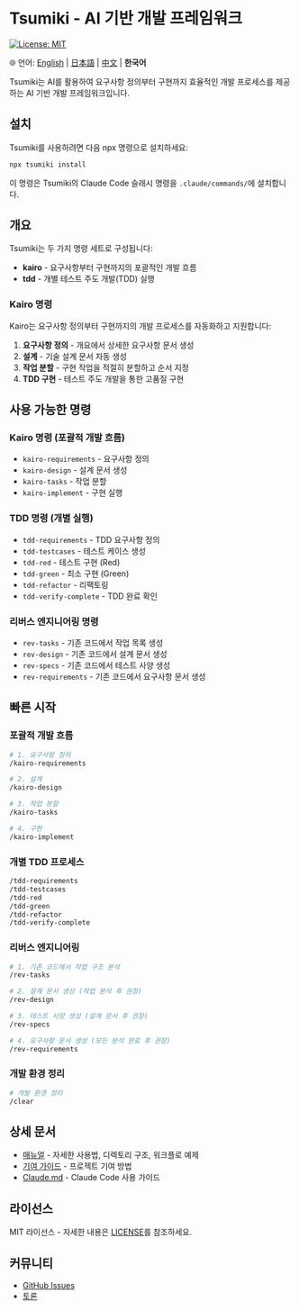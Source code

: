 # Tsumiki - AI 기반 개발 프레임워크

[![License: MIT](https://img.shields.io/badge/License-MIT-yellow.svg)](https://opensource.org/licenses/MIT)

🌐 언어: [English](../en/README.md) | [日本語](../ja/README.md) | [中文](../zh/README.md) | **한국어**

Tsumiki는 AI를 활용하여 요구사항 정의부터 구현까지 효율적인 개발 프로세스를 제공하는 AI 기반 개발 프레임워크입니다.

## 설치

Tsumiki를 사용하려면 다음 npx 명령으로 설치하세요:

```bash
npx tsumiki install
```

이 명령은 Tsumiki의 Claude Code 슬래시 명령을 `.claude/commands/`에 설치합니다.

## 개요

Tsumiki는 두 가지 명령 세트로 구성됩니다:

- **kairo** - 요구사항부터 구현까지의 포괄적인 개발 흐름
- **tdd** - 개별 테스트 주도 개발(TDD) 실행

### Kairo 명령

Kairo는 요구사항 정의부터 구현까지의 개발 프로세스를 자동화하고 지원합니다:

1. **요구사항 정의** - 개요에서 상세한 요구사항 문서 생성
2. **설계** - 기술 설계 문서 자동 생성
3. **작업 분할** - 구현 작업을 적절히 분할하고 순서 지정
4. **TDD 구현** - 테스트 주도 개발을 통한 고품질 구현

## 사용 가능한 명령

### Kairo 명령 (포괄적 개발 흐름)
- `kairo-requirements` - 요구사항 정의
- `kairo-design` - 설계 문서 생성
- `kairo-tasks` - 작업 분할
- `kairo-implement` - 구현 실행

### TDD 명령 (개별 실행)
- `tdd-requirements` - TDD 요구사항 정의
- `tdd-testcases` - 테스트 케이스 생성
- `tdd-red` - 테스트 구현 (Red)
- `tdd-green` - 최소 구현 (Green)
- `tdd-refactor` - 리팩토링
- `tdd-verify-complete` - TDD 완료 확인

### 리버스 엔지니어링 명령
- `rev-tasks` - 기존 코드에서 작업 목록 생성
- `rev-design` - 기존 코드에서 설계 문서 생성
- `rev-specs` - 기존 코드에서 테스트 사양 생성
- `rev-requirements` - 기존 코드에서 요구사항 문서 생성

## 빠른 시작

### 포괄적 개발 흐름

```bash
# 1. 요구사항 정의
/kairo-requirements

# 2. 설계
/kairo-design

# 3. 작업 분할
/kairo-tasks

# 4. 구현
/kairo-implement
```

### 개별 TDD 프로세스

```bash
/tdd-requirements
/tdd-testcases
/tdd-red
/tdd-green
/tdd-refactor
/tdd-verify-complete
```

### 리버스 엔지니어링

```bash
# 1. 기존 코드에서 작업 구조 분석
/rev-tasks

# 2. 설계 문서 생성 (작업 분석 후 권장)
/rev-design

# 3. 테스트 사양 생성 (설계 문서 후 권장)
/rev-specs

# 4. 요구사항 문서 생성 (모든 분석 완료 후 권장)
/rev-requirements
```

### 개발 환경 정리

```bash
# 개발 환경 정리
/clear
```

## 상세 문서

- [매뉴얼](./MANUAL.md) - 자세한 사용법, 디렉토리 구조, 워크플로 예제
- [기여 가이드](./CONTRIBUTING.md) - 프로젝트 기여 방법
- [Claude.md](./CLAUDE.md) - Claude Code 사용 가이드

## 라이선스

MIT 라이선스 - 자세한 내용은 [LICENSE](../../LICENSE)를 참조하세요.

## 커뮤니티

- [GitHub Issues](https://github.com/classmethod/tsumiki/issues)
- [토론](https://github.com/classmethod/tsumiki/discussions)